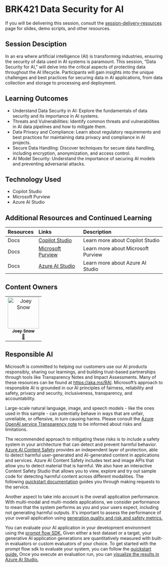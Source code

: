 # BRK421 Data Security for AI
If you will be delivering this session, consult the [session-delivery-resources](https://github.com/microsoft/aitour-data-security-for-ai/tree/main/session-delivery-resources) page for slides, demo scripts, and other resources.
## Session Desciption

In an era where artificial intelligence (AI) is transforming industries, ensuring the security of data used in AI systems is paramount. This session, “Data Security for AI,” will delve into the critical aspects of protecting data throughout the AI lifecycle. Participants will gain insights into the unique challenges and best practices for securing data in AI applications, from data collection and storage to processing and deployment.

## Learning Outcomes

* Understand Data Security in AI: Explore the fundamentals of data security and its importance in AI systems.
* Threats and Vulnerabilities: Identify common threats and vulnerabilities in AI data pipelines and how to mitigate them.
* Data Privacy and Compliance: Learn about regulatory requirements and best practices for maintaining data privacy and compliance in AI projects.
* Secure Data Handling: Discover techniques for secure data handling, including encryption, anonymization, and access control.
* AI Model Security: Understand the importance of securing AI models and preventing adversarial attacks.

## Technology Used

* Copilot Studio
* Microsoft Purview
* Azure AI Studio

## Additional Resources and Continued Learning

| Resources          | Links                             | Description        |
|:-------------------|:----------------------------------|:-------------------|
| Docs  | [Copilot Studio](https://learn.microsoft.com/en-us/microsoft-copilot-studio/) | Learn more about Copilot Studio |
| Docs  | [Microsoft Purview](https://learn.microsoft.com/en-us/purview/purview) | Learn more about Microsoft Purview |
| Docs  | [Azure AI Studio](https://learn.microsoft.com/en-us/azure/ai-studio/) | Learn more about Azure AI Studio |

## Content Owners

<!-- ALL-CONTRIBUTORS-LIST:START - Do not remove or modify this section -->

<table>
<tr>
    <td align="center"><a href="https://github.com/joey-snow">
        <img src="https://avatars.githubusercontent.com/u/23324389?v=4" width="100px;" alt="Joey Snow
"/><br />
        <sub><b>Joey Snow
</b></sub></a><br />
            <a href="https://github.com/joey-snow" title="talk">📢</a> 
    </td>
</tr>

</table>

<!-- ALL-CONTRIBUTORS-LIST:END -->

## Responsible AI
Microsoft is committed to helping our customers use our AI products responsibly, sharing our learnings, and building trust-based partnerships through tools like Transparency Notes and Impact Assessments. Many of these resources can be found at https://aka.ms/RAI. Microsoft’s approach to responsible AI is grounded in our AI principles of fairness, reliability and safety, privacy and security, inclusiveness, transparency, and accountability.

Large-scale natural language, image, and speech models - like the ones used in this sample - can potentially behave in ways that are unfair, unreliable, or offensive, in turn causing harms. Please consult the [Azure OpenAI service Transparency note](https://learn.microsoft.com/legal/cognitive-services/openai/transparency-note?tabs=text) to be informed about risks and limitations.

The recommended approach to mitigating these risks is to include a safety system in your architecture that can detect and prevent harmful behavior. [Azure AI Content Safety](https://learn.microsoft.com/azure/ai-services/content-safety/overview) provides an independent layer of protection, able to detect harmful user-generated and AI-generated content in applications and services. Azure AI Content Safety includes text and image APIs that allow you to detect material that is harmful. We also have an interactive Content Safety Studio that allows you to view, explore and try out sample code for detecting harmful content across different modalities. The following [quickstart documentation](https://learn.microsoft.com/azure/ai-services/content-safety/quickstart-text?tabs=visual-studio%2Clinux&pivots=programming-language-rest) guides you through making requests to the service.

Another aspect to take into account is the overall application performance. With multi-modal and multi-models applications, we consider performance to mean that the system performs as you and your users expect, including not generating harmful outputs. It's important to assess the performance of your overall application using [generation quality and risk and safety metrics.](https://learn.microsoft.com/azure/ai-studio/concepts/evaluation-metrics-built-in)

You can evaluate your AI application in your development environment using the [prompt flow SDK.](https://microsoft.github.io/promptflow/index.html) Given either a test dataset or a target, your generative AI application generations are quantitatively measured with built-in evaluators or custom evaluators of your choice. To get started with the prompt flow sdk to evaluate your system, you can follow the [quickstart guide.](https://learn.microsoft.com/azure/ai-studio/how-to/develop/flow-evaluate-sdk) Once you execute an evaluation run, you can [visualize the results in Azure AI Studio.](https://learn.microsoft.com/azure/ai-studio/how-to/evaluate-flow-results)

